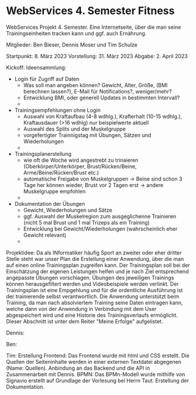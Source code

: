 # WebServices 4. Semester Fitness
WebServices Projekt 4. Semester. Eine Internetseite, über die man seine Trainingseinheiten tracken kann und ggf. auch Ernährung.

Mitglieder: Ben Bieser, Dennis Moser und Tim Schulze

Startpunkt:   8. März 2023
Vorstellung:  31. März 2023
Abgabe:       2. April 2023

Kickoff:
Ideensammlung:
  - Login für Zugriff auf Daten
    - Was soll man angeben können? Gewicht, Alter, Größe, (BMI berechnen lassen?), E-Mail für Notifications?, weniger/mehr?
    - Entwicklung BMI, oder generell Updates in bestimmten Intervall?
    - 
  - Trainingsempfehlungen ohne Login 
    - Auswahl von Kraftaufbau (4-8 wdhlg.), Krafterhalt (10-15 wdhlg.), Kraftausdauer (>16 wdhlg) nur beispielwerte aktuell
    - Auswahl des Splits und der Muskelgruppe
    - vorgefertigter Trainnigstag mit Übungen, Sätzen und Wiederholungen 
    - 
  - Trainingsplanerstellung
    - wie oft die Woche wird angestrebt zu trinaieren (Oberkörper/Unterkörper, Brust/Rücken/Beine, Arme/Beine/Rücken/Brust etc.)
    - automatische Freigabe von Muskelgruppen -> Beine sind schon 3 Tage her können wieder, Brust vor 2 Tagen erst -> andere Muskelgruppe empfohlen
    - 
  - Dokumentation der Übungen
    - Gewicht, Wiederholungen und Sätze
    - ggf. Auswahl der Muskelregion zum ausgeglichenne Trainieren (nicht 5 mal Brust und 1 mal Trizeps als ein Training)
    - Entwicklung bei Gewicht/Wiederholungen (wahrscheinlich eher Gewicht relevant)
    - 

Projektidee:
Da als INformatiker häufig Sport an zweiter oder eher dritter Stelle steht war unser Plan die Erstellung einer Anwendung, über die man auf einen online Trainingsplan zugreifen kann. Der Trainingsplan soll bei der Einschätzung der eigenen Leistungen helfen und je nach Ziel entsprechend angepasste Übungen vorschlagen. Übungen des jeweiligen Trainings können herausgefiltert werden und Videobeispiele werden verlinkt. Der Trainingsplan ist eine Empgehlung und für die ordentliche Ausführung ist der trainierende selbst verantwortlich. 
Die Anwendung unterstützt beim Training, da man nach absolviertem Training seine Daten eintragen kann, welche dann von der Anwendung in Verbindung mit dem User abgespeichert wird und eine Historie des Trainingsverlaufs ermöglicht. Dieser Abschnitt ist unter dem Reiter "Meine Erfolge" aufgelistet. 


Dennis:


Ben:


Tim: 
Erstellung Frontend:
Das Frontend wurde mit html und CSS erstellt. Die Quellen der Seiteninhalte werden in einer externen Textdatei abgegenen (Name: Quellen). Anbindung an das Backend und die API in Zusammenarbeit mit Dennis.
BPMN: 
Das BPMn-Modell wurde mithilfe von Signavio erstellt auf Grundlage der Vorlesung bei Herrn Taut.
Erstellung der Dokumentation.
